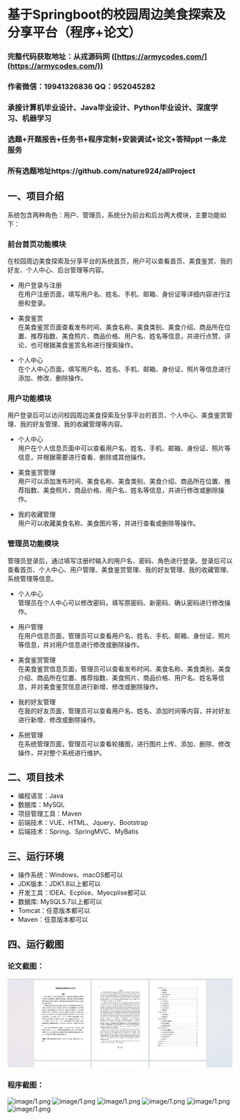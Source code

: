 基于Springboot的校园周边美食探索及分享平台（程序+论文）
=
### 完整代码获取地址：从戎源码网 ([https://armycodes.com/](https://armycodes.com/))
### 作者微信：19941326836  QQ：952045282 
### 承接计算机毕业设计、Java毕业设计、Python毕业设计、深度学习、机器学习
### 选题+开题报告+任务书+程序定制+安装调试+论文+答辩ppt 一条龙服务
### 所有选题地址https://github.com/nature924/allProject

一、项目介绍
---
系统包含两种角色：用户、管理员，系统分为前台和后台两大模块，主要功能如下：

### 前台首页功能模块
在校园周边美食探索及分享平台的系统首页，用户可以查看首页、美食鉴赏、我的好友、个人中心、后台管理等内容。

- 用户登录与注册  
  在用户注册页面，填写用户名、姓名、手机、邮箱、身份证等详细内容进行注册和登录。

- 美食鉴赏  
  在美食鉴赏页面查看发布时间、美食名称、美食类别、美食介绍、商品所在位置、推荐指数、美食照片、商品价格、用户名、姓名等信息，并进行点赞、评论，也可根据美食鉴赏名称进行搜索操作。

- 个人中心  
  在个人中心页面，填写用户名、姓名、手机、邮箱、身份证、照片等信息进行添加、修改、删除操作。

### 用户功能模块
用户登录后可以访问校园周边美食探索及分享平台的首页、个人中心、美食鉴赏管理、我的好友管理、我的收藏管理等内容。

- 个人中心  
  用户在个人信息页面中可以查看用户名、姓名、手机、邮箱、身份证、照片等信息，并根据需要进行查看、删除或其他操作。

- 美食鉴赏管理  
  用户可以添加发布时间、美食名称、美食类别、美食介绍、商品所在位置、推荐指数、美食照片、商品价格、用户名、姓名等信息，并进行修改或删除操作。

- 我的收藏管理  
  用户可以收藏美食名称、美食图片等，并进行查看或删除等操作。

### 管理员功能模块
管理员登录后，通过填写注册时输入的用户名、密码、角色进行登录。登录后可以查看首页、个人中心、用户管理、美食鉴赏管理、我的好友管理、我的收藏管理、系统管理等信息。

- 个人中心  
  管理员在个人中心可以修改密码，填写原密码、新密码、确认密码进行修改操作。

- 用户管理  
  在用户信息页面，管理员可以查看用户名、姓名、手机、邮箱、身份证、照片等信息，并对用户信息进行修改或删除操作。

- 美食鉴赏管理  
  在美食鉴赏信息页面，管理员可以查看发布时间、美食名称、美食类别、美食介绍、商品所在位置、推荐指数、美食照片、商品价格、用户名、姓名等信息，并对美食鉴赏信息进行新增、修改或删除操作。

- 我的好友管理  
  在我的好友页面，管理员可以查看用户名、姓名、添加时间等内容，并对好友进行新增、修改或删除操作。

- 系统管理  
  在系统管理页面，管理员可以查看轮播图，进行图片上传、添加、删除、修改操作，并对整个系统进行维护。




二、项目技术
---
- 编程语言：Java
- 数据库：MySQL
- 项目管理工具：Maven
- 前端技术：VUE、HTML、Jquery、Bootstrap
- 后端技术：Spring、SpringMVC、MyBatis

三、运行环境
---
- 操作系统：Windows、macOS都可以
- JDK版本：JDK1.8以上都可以
- 开发工具：IDEA、Ecplise、Myecplise都可以
- 数据库: MySQL5.7以上都可以
- Tomcat：任意版本都可以
- Maven：任意版本都可以

四、运行截图
---
### 论文截图：
![image/1.png](limage/1.png)

### 程序截图：
![image/1.png](image/1.png)
![image/1.png](image/2.png)
![image/1.png](image/3.png)
![image/1.png](image/4.png)
![image/1.png](image/5.png)
![image/1.png](image/6.png)



